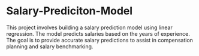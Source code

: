 # Salary-Prediciton-Model


This project involves building a salary prediction model using linear regression. The model predicts salaries based on the years of experience. The goal is to provide accurate salary predictions to assist in compensation planning and salary benchmarking.
